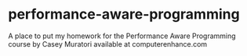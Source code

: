 # performance-aware-programming
A place to put my homework for the Performance Aware Programming course by Casey Muratori available at computerenhance.com
